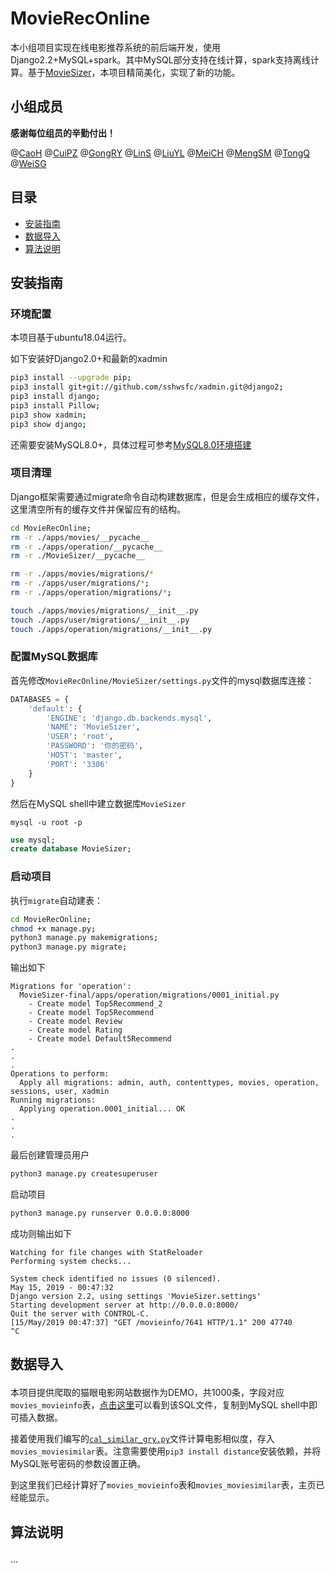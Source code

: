 # MovieRecOnline

本小组项目实现在线电影推荐系统的前后端开发，使用Django2.2+MySQL+spark。其中MySQL部分支持在线计算，spark支持离线计算。基于[MovieSizer](https://github.com/NanceEvan/MovieSizer)，本项目精简美化，实现了新的功能。


## 小组成员

**感谢每位组员的辛勤付出！**

@[CaoH](https://github.com/Jacylike)  @[CuiPZ](https://github.com/cuipz)  @[GongRY](https://github.com/GRY123456)  @[LinS](https://github.com/linsen-yeguiren)  @[LiuYL](https://github.com/lyl0724)  @[MeiCH](https://github.com/meichuhe)  @[MengSM](#)  @[TongQ](https://github.com/TerrenceTong)  @[WeiSG](#) 

## 目录

- [安装指南](#1)
- [数据导入](#2)
- [算法说明](#3)

## <p id=1>安装指南

### 环境配置

本项目基于ubuntu18.04运行。

如下安装好Django2.0+和最新的xadmin
```bash
pip3 install --upgrade pip;
pip3 install git+git://github.com/sshwsfc/xadmin.git@django2;
pip3 install django;
pip3 install Pillow;
pip3 show xadmin;
pip3 show django;
```

还需要安装MySQL8.0+，具体过程可参考[MySQL8.0环境搭建](https://github.com/JimXiongGM/BigDataProject/blob/master/Documentations/MySql_8.0.md)

### 项目清理

Django框架需要通过migrate命令自动构建数据库，但是会生成相应的缓存文件，这里清空所有的缓存文件并保留应有的结构。

```bash
cd MovieRecOnline;
rm -r ./apps/movies/__pycache__
rm -r ./apps/operation/__pycache__
rm -r ./MovieSizer/__pycache__

rm -r ./apps/movies/migrations/*
rm -r ./apps/user/migrations/*;
rm -r ./apps/operation/migrations/*;

touch ./apps/movies/migrations/__init__.py
touch ./apps/user/migrations/__init__.py
touch ./apps/operation/migrations/__init__.py
```

### 配置MySQL数据库

首先修改`MovieRecOnline/MovieSizer/settings.py`文件的mysql数据库连接：

```py
DATABASES = {
    'default': {
        'ENGINE': 'django.db.backends.mysql',
        'NAME': 'MovieSizer',
        'USER': 'root',
        'PASSWORD': '你的密码',
        'HOST': 'master',
        'PORT': '3306'
    }
}
```

然后在MySQL shell中建立数据库`MovieSizer`

`mysql -u root -p`
```sql
use mysql;
create database MovieSizer;
```

### 启动项目

执行`migrate`自动建表：
```bash
cd MovieRecOnline;
chmod +x manage.py;
python3 manage.py makemigrations;
python3 manage.py migrate;
```

输出如下
```
Migrations for 'operation':
  MovieSizer-final/apps/operation/migrations/0001_initial.py
    - Create model Top5Recommend_2
    - Create model Top5Recommend
    - Create model Review
    - Create model Rating
    - Create model Default5Recommend
.
.
.
Operations to perform:
  Apply all migrations: admin, auth, contenttypes, movies, operation, sessions, user, xadmin
Running migrations:
  Applying operation.0001_initial... OK
.
.
.
```

最后创建管理员用户
```bash
python3 manage.py createsuperuser
```

启动项目
```bash
python3 manage.py runserver 0.0.0.0:8000
```
成功则输出如下
```
Watching for file changes with StatReloader
Performing system checks...

System check identified no issues (0 silenced).
May 15, 2019 - 00:47:32
Django version 2.2, using settings 'MovieSizer.settings'
Starting development server at http://0.0.0.0:8000/
Quit the server with CONTROL-C.
[15/May/2019 00:47:37] "GET /movieinfo/7641 HTTP/1.1" 200 47740
^C
```

## <p id=2>数据导入

本项目提供爬取的猫眼电影网站数据作为DEMO，共1000条，字段对应`movies_movieinfo`表，[点击这里](./movies_movieinfo_DEMO.sql)可以看到该SQL文件，复制到MySQL shell中即可插入数据。

接着使用我们编写的[`cal_similar_gry.py`](./cal_similar_gry.py)文件计算电影相似度，存入`movies_moviesimilar`表。注意需要使用`pip3 install distance`安装依赖，并将MySQL账号密码的参数设置正确。

到这里我们已经计算好了`movies_movieinfo`表和`movies_moviesimilar`表，主页已经能显示。

## <p id=3>算法说明


...